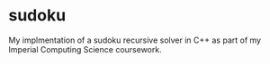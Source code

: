 # sudoku
My implmentation of a sudoku recursive solver in C++ as part of my Imperial Computing Science coursework.
